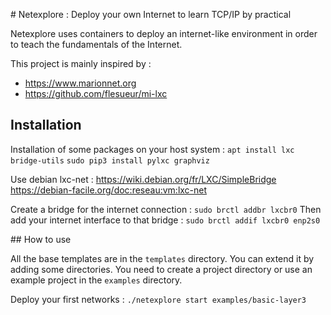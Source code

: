 # Netexplore : Deploy your own Internet to learn TCP/IP by practical

Netexplore uses containers to deploy an internet-like environment in order to teach the fundamentals of the Internet.

This project is mainly inspired by :
 * https://www.marionnet.org
 * https://github.com/flesueur/mi-lxc

## Installation

Installation of some packages on your host system :
`apt install lxc bridge-utils`
`sudo pip3 install pylxc graphviz` 

Use debian lxc-net : 
https://wiki.debian.org/fr/LXC/SimpleBridge
https://debian-facile.org/doc:reseau:vm:lxc-net

Create a bridge for the internet connection :
`sudo brctl addbr lxcbr0`
Then add your internet interface to that bridge :
`sudo brctl addif lxcbr0 enp2s0`

## How to use

All the base templates are in the `templates` directory. You can extend it by adding some directories.
You need to create a project directory or use an example project in the `examples` directory.

Deploy your first networks :
`./netexplore start examples/basic-layer3`